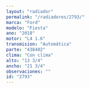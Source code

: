 ```yaml
---
layout: "radiador"
permalink: "/radiadores/2793/"
marca: "Ford"
modelo: "Fiesta"
ano: "2018"
motor: "L4 1.6"
transmision: "Automática"
parte: "438402"
clima: "Con clima"
alto: "13 3/4"
ancho: "21 3/4"
observaciones: ""
id: "2793"
---
```


